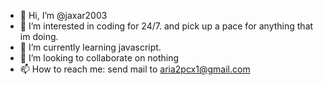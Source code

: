 - 👋 Hi, I’m @jaxar2003
- 👀 I’m interested in coding for 24/7. and pick up a pace for anything that im doing.
- 🌱 I’m currently learning javascript.
- 💞️ I’m looking to collaborate on nothing
- 📫 How to reach me: send mail to aria2pcx1@gmail.com

<!---
jaxar2003/jaxar2003 is a ✨ special ✨ repository because its `README.md` (this file) appears on your GitHub profile.
You can click the Preview link to take a look at your changes.
--->
